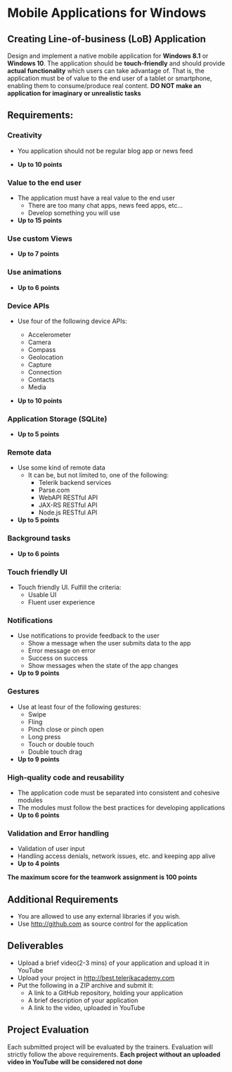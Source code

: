 # Mobile Applications for Windows
##  Creating Line-of-business (LoB) Application

Design and implement a native mobile application for **Windows 8.1** or **Windows 10**. The application should be **touch-friendly** and should provide **actual functionality** which users can take advantage of. That is, the application must be of value to the end user of a tablet or smartphone, enabling them to consume/produce real content. **DO NOT make an application for imaginary or unrealistic tasks**

##  Requirements:

### Creativity

- You application should not be regular blog app or news feed

- **Up to 10 points**

### Value to the end user

- The application must have a real value to the end user
  - There are too many chat apps, news feed apps, etc...
  - Develop something you will use
- **Up to 15 points**

### Use custom Views

- **Up to 7 points**

### Use animations

- **Up to 6 points**

### Device APIs

- Use four of the following device APIs:
  - Accelerometer
  - Camera
  - Compass
  - Geolocation
  - Capture
  - Connection
  - Contacts
  - Media

- **Up to 10 points**

### Application Storage (SQLite)

- **Up to 5 points**

### Remote data

- Use some kind of remote data
  - It can be, but not limited to, one of the following:
    - Telerik backend services
    - Parse.com
    - WebAPI RESTful API
    - JAX-RS RESTful API
    - Node.js RESTful API
- **Up to 5 points**

### Background tasks

- **Up to 6 points**

### Touch friendly UI

- Touch friendly UI. Fulfill the criteria:
  - Usable UI
  - Fluent user experience

### Notifications

- Use notifications to provide feedback to the user
  - Show a message when the user submits data to the app
  - Error message on error
  - Success on success
  - Show messages when the state of the app changes
- **Up to 9 points**

### Gestures

- Use at least four of the following gestures:
  - Swipe
  - Fling
  - Pinch close or pinch open
  - Long press
  - Touch or double touch
  - Double touch drag
- **Up to 9 points**

### High-quality code and reusability
- The application code must be separated into consistent and cohesive modules
- The modules must follow the best practices for developing applications
- **Up to 6 points**

### Validation and Error handling
- Validation of user input
- Handling access denials, network issues, etc. and keeping app alive
- **Up to 4 points**

**The maximum score for the teamwork assignment is 100 points**

##  Additional Requirements
- You are allowed to use any external libraries if you wish.
- Use http://github.com as source control for the application

##  Deliverables
- Upload a brief video(2-3 mins) of your application and upload it in YouTube
- Upload your project in http://best.telerikacademy.com
- Put the following in a ZIP archive and submit it:
  - A link to a GitHub repository, holding your application
  - A brief description of your application
  - A link to the video, uploaded in YouTube

##  Project Evaluation
Each submitted project will be evaluated by the trainers. Evaluation will strictly follow the above requirements.
**Each project without an uploaded video in YouTube will be considered not done**